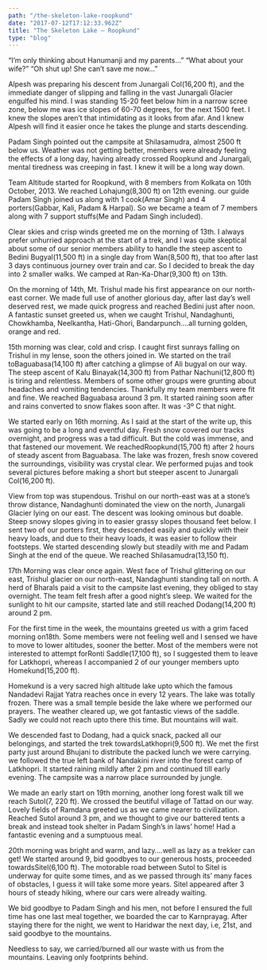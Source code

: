 ```yaml
---
path: "/the-skeleton-lake-roopkund"
date: "2017-07-12T17:12:33.962Z"
title: "The Skeleton Lake – Roopkund"
type: "blog"
---
```


“I’m only thinking about Hanumanji and my parents…”
“What about your wife?”
“Oh shut up! She can’t save me now…”

Alpesh was preparing his descent from Junargali Col(16,200 ft), and the immediate danger of slipping and falling in the vast Junargali Glacier engulfed his mind. I was standing 15-20 feet below him in a narrow scree zone, below me was ice slopes of 60-70 degrees, for the next 1500 feet. I knew the slopes aren’t that intimidating as it looks from afar. And I knew Alpesh will find it easier once he takes the plunge and starts descending.

Padam Singh pointed out the campsite at Shilasamudra, almost 2500 ft below us. Weather was not getting better, members were already feeling the effects of a long day, having already crossed Roopkund and Junargali, mental tiredness was creeping in fast. I knew it will be a long way down.

Team Altitude started for Roopkund, with 8 members from Kolkata on 10th October, 2013. We reached Lohajung(8,300 ft) on 12th evening. our guide Padam Singh joined us along with 1 cook(Amar Singh) and 4 porters(Gabbar, Kali, Padam & Harpal). So we became a team of 7 members along with 7 support stuffs(Me and Padam Singh included).

Clear skies and crisp winds greeted me on the morning of 13th. I always prefer unhurried approach at the start of a trek, and I was quite skeptical about some of our senior members ability to handle the steep ascent to Bedini Bugyal(11,500 ft) in a single day from Wan(8,500 ft), that too after last 3 days continuous journey over train and car. So I decided to break the day into 2 smaller walks. We camped at Ran-Ka-Dhar(9,300 ft) on 13th.

On the morning of 14th, Mt. Trishul made his first appearance on our north-east corner. We made full use of another glorious day, after last day’s well deserved rest, we made quick progress and reached Bedini just after noon. A fantastic sunset greeted us, when we caught Trishul, Nandaghunti, Chowkhamba, Neelkantha, Hati-Ghori, Bandarpunch….all turning golden, orange and red.

15th morning was clear, cold and crisp. I caught first sunrays falling on Trishul in my lense, soon the others joined in. We started on the trail toBaguabasa(14,100 ft) after catching a glimpse of Ali bugyal on our way. The steep ascent of Kalu Binayak(14,300 ft) from Pathar Nachuni(12,800 ft) is tiring and relentless. Members of some other groups were grunting about headaches and vomiting tendencies. Thankfully my team members were fit and fine. We reached Baguabasa around 3 pm. It started raining soon after and rains converted to snow flakes soon after. It was -3º C that night.

We started early on 16th morning. As I said at the start of the write up, this was going to be a long and eventful day. Fresh snow covered our tracks overnight, and progress was a tad difficult. But the cold was immense, and that fastened our movement. We reachedRoopkund(15,700 ft) after 2 hours of steady ascent from Baguabasa. The lake was frozen, fresh snow covered the surroundings, visibility was crystal clear. We performed pujas and took several pictures before making a short but steeper ascent to Junargali Col(16,200 ft).

View from top was stupendous. Trishul on our north-east was at a stone’s throw distance, Nandaghunti dominated the view on the north, Junargali Glacier lying on our east. The descent was looking ominous but doable. Steep snowy slopes giving in to easier grassy slopes thousand feet below. I sent two of our porters first, they descended easily and quickly with their heavy loads, and due to their heavy loads, it was easier to follow their footsteps. We started descending slowly but steadily with me and Padam Singh at the end of the queue. We reached Shilasamudra(13,150 ft).

17th Morning was clear once again. West face of Trishul glittering on our east, Trishul glacier on our north-east, Nandaghunti standing tall on north. A herd of Bharals paid a visit to the campsite last evening, they obliged to stay overnight. The team felt fresh after a good night’s sleep. We waited for the sunlight to hit our campsite, started late and still reached Dodang(14,200 ft) around 2 pm.

For the first time in the week, the mountains greeted us with a grim faced morning on18th. Some members were not feeling well and I sensed we have to move to lower altitudes, sooner the better. Most of the members were not interested to attempt forRonti Saddle(17,100 ft), so I suggested them to leave for Latkhopri, whereas I accompanied 2 of our younger members upto Homekund(15,200 ft).

Homekund is a very sacred high altitude lake upto which the famous Nandadevi Rajjat Yatra reaches once in  every 12 years. The lake was totally frozen. There was a small temple beside the lake where we performed our prayers. The weather cleared up, we got fantastic views of the saddle. Sadly we could not reach upto there this time. But mountains will wait.

We descended fast to Dodang, had a quick snack, packed all our belongings, and started the trek towardsLatkhopri(9,500 ft). We met the first party just around Bhujani to distribute the packed lunch we were carrying. we followed the true left bank of Nandakini river into the forest camp of Latkhopri. It started raining mildly after 2 pm and continued till early evening. The campsite was a narrow place surrounded by jungle.

We made an early start on 19th morning, another long forest walk till we reach Sutol(7, 220 ft). We crossed the beutiful village of Tattad on our way. Lovely fields of Ramdana greeted us as we came nearer to civilization. Reached Sutol around 3 pm, and we thought to give our battered tents a break and instead took shelter in Padam Singh’s in laws’ home! Had a fantastic evening and a sumptuous meal.

20th morning was bright and warm, and lazy….well as lazy as a trekker can get! We started around 9, bid goodbyes to our generous hosts, proceeded towardsSitel(6,100 ft). The motorable road between Sutol to Sitel is underway for quite some times, and as we passed through its’ many faces of obstacles, I guess it will take some more years. Sitel appeared after 3 hours of steady hiking, where our cars were already waiting.

We bid goodbye to Padam Singh and his men, not before I ensured the full time has one last meal together, we boarded the car to Karnprayag. After staying there for the night, we went to Haridwar the next day, i.e, 21st, and said goodbye to the mountains.

Needless to say, we carried/burned all our waste with us from the mountains. Leaving only footprints behind.
